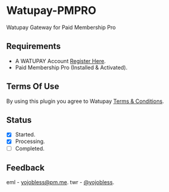 # Watupay-PMPRO
Watupay Gateway for Paid Membership Pro

## Requirements
- A WATUPAY Account [Register Here](https://dashboard.watu.global/register?referral=103679).
- Paid Membership Pro (Installed & Activated).

## Terms Of Use
By using this plugin you agree to Watupay [Terms & Conditions](https://watupay.com/terms).

## Status
- [x] Started.
- [x] Processing.
- [ ] Completed.

## Feedback
eml - [yojobless@pm.me](mailto:yojobless@pm.me).
twr - [@yojobless](https://twitter.com/yojobless).
